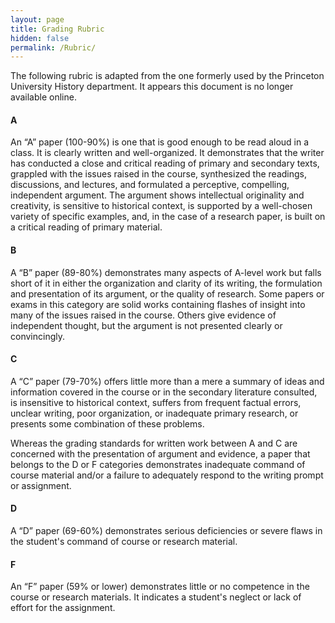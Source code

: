 ```yaml
---
layout: page
title: Grading Rubric
hidden: false
permalink: /Rubric/
---
```


The following rubric is adapted from the one formerly used by the Princeton University 
History department. It appears this document is no longer available online.

#### A
An “A” paper (100-90%) is one that is good enough to be read aloud in a class. 
It is clearly written and well-organized. It demonstrates that the writer has 
conducted a close and critical reading of primary and secondary texts, grappled 
with the issues raised in the course, synthesized the readings, discussions, and 
lectures, and formulated a perceptive, compelling, independent argument. The 
argument shows intellectual originality and creativity, is sensitive to historical 
context, is supported by a well-chosen variety of specific examples, and, in the 
case of a research paper, is built on a critical reading of primary material.

#### B
A “B” paper (89-80%) demonstrates many aspects of A-level work but falls short 
of it in either the organization and clarity of its writing, the formulation and 
presentation of its argument, or the quality of research. Some papers or exams in 
this category are solid works containing flashes of insight into many of the 
issues raised in the course. Others give evidence of independent thought, but 
the argument is not presented clearly or convincingly.

#### C
A “C” paper (79-70%) offers little more than a mere a summary of ideas and 
information covered in the course or in the secondary literature consulted, 
is insensitive to historical context, suffers from frequent factual errors, 
unclear writing, poor organization, or inadequate primary research, or presents 
some combination of these problems.

Whereas the grading standards for written work between A and C are concerned 
with the presentation of argument and evidence, a paper that belongs to the D 
or F categories demonstrates inadequate command of course material and/or a 
failure to adequately respond to the writing prompt or assignment.

#### D
A “D” paper (69-60%) demonstrates serious deficiencies or severe flaws in the 
student's command of course or research material.

#### F
An “F” paper (59% or lower) demonstrates little or no competence in the course 
or research materials. It indicates a student's neglect or lack of effort for 
the assignment.
